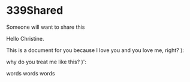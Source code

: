 # 339Shared
Someone will want to share this

Hello Christine.

This is a document
for you
because
I love you
and you
love me,
right?
):

why
do you treat me
like this?
)':


words words words
